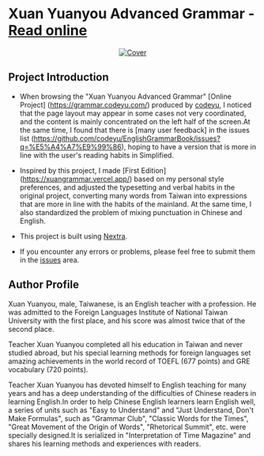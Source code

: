 # Xuan Yuanyou Advanced Grammar - [Read online](https://xuangrammar.vercel.app/)

<div align="center">
<a href="https://github.com/musamueed19/advanced-grammar">
<img src="https://encrypted-tbn0.gstatic.com/images?q=tbn:ANd9GcTa0CX1P3oEf-a7vYf6BPLac5-xrkbC_bAAng&s" alt="Cover">
</a>
</div>


## Project Introduction

- When browsing the "Xuan Yuanyou Advanced Grammar" [Online Project] (https://grammar.codeyu.com/) produced by [codeyu](https://github.com/codeyu), I noticed that the page layout may appear in some cases not very coordinated, and the content is mainly concentrated on the left half of the screen.At the same time, I found that there is [many user feedback] in the issues list (https://github.com/codeyu/EnglishGrammarBook/issues?q=%E5%A4%A7%E9%99%86), hoping to have a version that is more in line with the user's reading habits in Simplified.

- Inspired by this project, I made [First Edition] (https://xuangrammar.vercel.app/) based on my personal style preferences, and adjusted the typesetting and verbal habits in the original project, converting many words from Taiwan into expressions that are more in line with the habits of the mainland. At the same time, I also standardized the problem of mixing punctuation in Chinese and English.

- This project is built using [Nextra](https://nextra.site/).

- If you encounter any errors or problems, please feel free to submit them in the [issues](https://github.com/musamueed19/advanced-grammar/issues/) area.

## Author Profile

Xuan Yuanyou, male, Taiwanese, is an English teacher with a profession. He was admitted to the Foreign Languages Institute of National Taiwan University with the first place, and his score was almost twice that of the second place.

Teacher Xuan Yuanyou completed all his education in Taiwan and never studied abroad, but his special learning methods for foreign languages set amazing achievements in the world record of TOEFL (677 points) and GRE vocabulary (720 points).

Teacher Xuan Yuanyou has devoted himself to English teaching for many years and has a deep understanding of the difficulties of Chinese readers in learning English.In order to help Chinese English learners learn English well, a series of units such as "Easy to Understand" and "Just Understand, Don't Make Formulas", such as "Grammar Club", "Classic Words for the Times", "Great Movement of the Origin of Words", "Rhetorical Summit", etc. were specially designed.It is serialized in "Interpretation of Time Magazine" and shares his learning methods and experiences with readers.